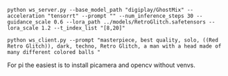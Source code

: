 ```
python ws_server.py --base_model_path "digiplay/GhostMix" --acceleration "tensorrt" --prompt "" --num_inference_steps 30 --guidance_scale 0.6 --lora_path ../models/RetroGlitch.safetensors --lora_scale 1.2 --t_index_list "[8,20]"
```

```
python ws_client.py --prompt "masterpiece, best quality, solo, ((Red Retro Glitch)), dark, techno, Retro Glitch, a man with a head made of many different colored balls "
```

For pi the easiest is to install picamera and opencv without venvs.